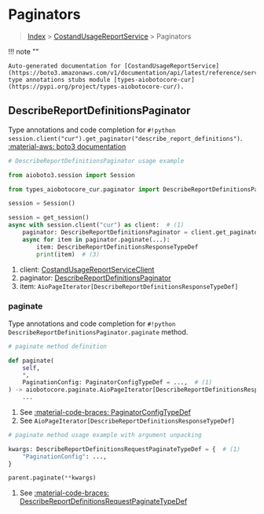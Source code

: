 # Paginators

> [Index](../README.md) > [CostandUsageReportService](./README.md) > Paginators

!!! note ""

    Auto-generated documentation for [CostandUsageReportService](https://boto3.amazonaws.com/v1/documentation/api/latest/reference/services/cur.html#costandusagereportservice)
    type annotations stubs module [types-aiobotocore-cur](https://pypi.org/project/types-aiobotocore-cur/).

## DescribeReportDefinitionsPaginator

Type annotations and code completion for `#!python session.client("cur").get_paginator("describe_report_definitions")`.
[:material-aws: boto3 documentation](https://boto3.amazonaws.com/v1/documentation/api/latest/reference/services/cur/paginator/DescribeReportDefinitions.html#CostandUsageReportService.Paginator.DescribeReportDefinitions)

```python
# DescribeReportDefinitionsPaginator usage example

from aioboto3.session import Session

from types_aiobotocore_cur.paginator import DescribeReportDefinitionsPaginator

session = Session()

session = get_session()
async with session.client("cur") as client:  # (1)
    paginator: DescribeReportDefinitionsPaginator = client.get_paginator("describe_report_definitions")  # (2)
    async for item in paginator.paginate(...):
        item: DescribeReportDefinitionsResponseTypeDef
        print(item)  # (3)
```

1. client: [CostandUsageReportServiceClient](./client.md)
2. paginator: [DescribeReportDefinitionsPaginator](./paginators.md#describereportdefinitionspaginator)
3. item: `AioPageIterator[DescribeReportDefinitionsResponseTypeDef]`


### paginate

Type annotations and code completion for `#!python DescribeReportDefinitionsPaginator.paginate` method.

```python
# paginate method definition

def paginate(
    self,
    *,
    PaginationConfig: PaginatorConfigTypeDef = ...,  # (1)
) -> aiobotocore.paginate.AioPageIterator[DescribeReportDefinitionsResponseTypeDef]:  # (2)
    ...
```

1. See [:material-code-braces: PaginatorConfigTypeDef](./type_defs.md#paginatorconfigtypedef)
2. See `AioPageIterator[DescribeReportDefinitionsResponseTypeDef]`


```python
# paginate method usage example with argument unpacking

kwargs: DescribeReportDefinitionsRequestPaginateTypeDef = {  # (1)
    "PaginationConfig": ...,
}

parent.paginate(**kwargs)
```

1. See [:material-code-braces: DescribeReportDefinitionsRequestPaginateTypeDef](./type_defs.md#describereportdefinitionsrequestpaginatetypedef)
